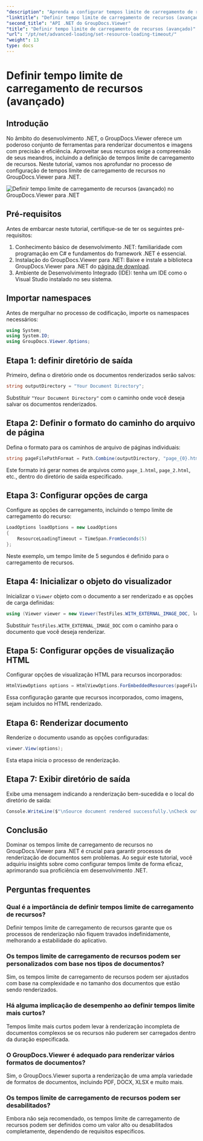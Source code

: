 ```yaml
---
"description": "Aprenda a configurar tempos limite de carregamento de recursos no GroupDocs.Viewer para .NET de forma eficiente. Domine a renderização de documentos com precisão e estabilidade."
"linktitle": "Definir tempo limite de carregamento de recursos (avançado)"
"second_title": "API .NET do GroupDocs.Viewer"
"title": "Definir tempo limite de carregamento de recursos (avançado)"
"url": "/pt/net/advanced-loading/set-resource-loading-timeout/"
"weight": 13
type: docs
---
```

# Definir tempo limite de carregamento de recursos (avançado)

## Introdução
No âmbito do desenvolvimento .NET, o GroupDocs.Viewer oferece um poderoso conjunto de ferramentas para renderizar documentos e imagens com precisão e eficiência. Aproveitar seus recursos exige a compreensão de seus meandros, incluindo a definição de tempos limite de carregamento de recursos. Neste tutorial, vamos nos aprofundar no processo de configuração de tempos limite de carregamento de recursos no GroupDocs.Viewer para .NET.

![Definir tempo limite de carregamento de recursos (avançado) no GroupDocs.Viewer para .NET](/viewer/advanced-loading/set-resource-loading-timeout-img.png)

## Pré-requisitos
Antes de embarcar neste tutorial, certifique-se de ter os seguintes pré-requisitos:
1. Conhecimento básico de desenvolvimento .NET: familiaridade com programação em C# e fundamentos do framework .NET é essencial.
2. Instalação do GroupDocs.Viewer para .NET: Baixe e instale a biblioteca GroupDocs.Viewer para .NET do [página de download](https://releases.groupdocs.com/viewer/net/).
3. Ambiente de Desenvolvimento Integrado (IDE): tenha um IDE como o Visual Studio instalado no seu sistema.

## Importar namespaces
Antes de mergulhar no processo de codificação, importe os namespaces necessários:
```csharp
using System;
using System.IO;
using GroupDocs.Viewer.Options;
```

## Etapa 1: definir diretório de saída
Primeiro, defina o diretório onde os documentos renderizados serão salvos:
```csharp
string outputDirectory = "Your Document Directory";
```
Substituir `"Your Document Directory"` com o caminho onde você deseja salvar os documentos renderizados.
## Etapa 2: Definir o formato do caminho do arquivo de página
Defina o formato para os caminhos de arquivo de páginas individuais:
```csharp
string pageFilePathFormat = Path.Combine(outputDirectory, "page_{0}.html");
```
Este formato irá gerar nomes de arquivos como `page_1.html`, `page_2.html`, etc., dentro do diretório de saída especificado.
## Etapa 3: Configurar opções de carga
Configure as opções de carregamento, incluindo o tempo limite de carregamento do recurso:
```csharp
LoadOptions loadOptions = new LoadOptions
{
    ResourceLoadingTimeout = TimeSpan.FromSeconds(5)
};
```
Neste exemplo, um tempo limite de 5 segundos é definido para o carregamento de recursos.
## Etapa 4: Inicializar o objeto do visualizador
Inicializar o `Viewer` objeto com o documento a ser renderizado e as opções de carga definidas:
```csharp
using (Viewer viewer = new Viewer(TestFiles.WITH_EXTERNAL_IMAGE_DOC, loadOptions))
```
Substituir `TestFiles.WITH_EXTERNAL_IMAGE_DOC` com o caminho para o documento que você deseja renderizar.
## Etapa 5: Configurar opções de visualização HTML
Configurar opções de visualização HTML para recursos incorporados:
```csharp
HtmlViewOptions options = HtmlViewOptions.ForEmbeddedResources(pageFilePathFormat);
```
Essa configuração garante que recursos incorporados, como imagens, sejam incluídos no HTML renderizado.
## Etapa 6: Renderizar documento
Renderize o documento usando as opções configuradas:
```csharp
viewer.View(options);
```
Esta etapa inicia o processo de renderização.
## Etapa 7: Exibir diretório de saída
Exibe uma mensagem indicando a renderização bem-sucedida e o local do diretório de saída:
```csharp
Console.WriteLine($"\nSource document rendered successfully.\nCheck output in {outputDirectory}.");
```

## Conclusão
Dominar os tempos limite de carregamento de recursos no GroupDocs.Viewer para .NET é crucial para garantir processos de renderização de documentos sem problemas. Ao seguir este tutorial, você adquiriu insights sobre como configurar tempos limite de forma eficaz, aprimorando sua proficiência em desenvolvimento .NET.
## Perguntas frequentes
### Qual é a importância de definir tempos limite de carregamento de recursos?
Definir tempos limite de carregamento de recursos garante que os processos de renderização não fiquem travados indefinidamente, melhorando a estabilidade do aplicativo.
### Os tempos limite de carregamento de recursos podem ser personalizados com base nos tipos de documentos?
Sim, os tempos limite de carregamento de recursos podem ser ajustados com base na complexidade e no tamanho dos documentos que estão sendo renderizados.
### Há alguma implicação de desempenho ao definir tempos limite mais curtos?
Tempos limite mais curtos podem levar à renderização incompleta de documentos complexos se os recursos não puderem ser carregados dentro da duração especificada.
### O GroupDocs.Viewer é adequado para renderizar vários formatos de documentos?
Sim, o GroupDocs.Viewer suporta a renderização de uma ampla variedade de formatos de documentos, incluindo PDF, DOCX, XLSX e muito mais.
### Os tempos limite de carregamento de recursos podem ser desabilitados?
Embora não seja recomendado, os tempos limite de carregamento de recursos podem ser definidos como um valor alto ou desabilitados completamente, dependendo de requisitos específicos.